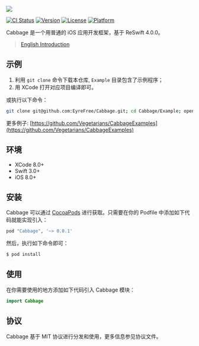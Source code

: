 ![](https://raw.githubusercontent.com/Vegetarians/Cabbage/assets/cabbage_logo.png)

[![CI Status](http://img.shields.io/travis/EyreFree/Cabbage.svg?style=flat)](https://travis-ci.org/EyreFree/Cabbage)
[![Version](https://img.shields.io/cocoapods/v/Cabbage.svg?style=flat)](http://cocoapods.org/pods/Cabbage)
[![License](https://img.shields.io/cocoapods/l/Cabbage.svg?style=flat)](http://cocoapods.org/pods/Cabbage)
[![Platform](https://img.shields.io/cocoapods/p/Cabbage.svg?style=flat)](http://cocoapods.org/pods/Cabbage)

Cabbage 是一个用普通的 iOS 应用开发框架，基于 ReSwift 4.0.0。

> [English Introduction](https://github.com/EyreFree/Cabbage/blob/master/README.md)

## 示例

1. 利用 `git clone` 命令下载本仓库, `Example` 目录包含了示例程序；
2. 用 XCode 打开对应项目编译即可。

或执行以下命令：

```bash
git clone git@github.com:EyreFree/Cabbage.git; cd Cabbage/Example; open 'Cabbage.xcworkspace'
```

更多例子: [https://github.com/Vegetarians/CabbageExamples](https://github.com/Vegetarians/CabbageExamples)

## 环境

- XCode 8.0+
- Swift 3.0+
- iOS 8.0+

## 安装

Cabbage 可以通过 [CocoaPods](http://cocoapods.org) 进行获取。只需要在你的 Podfile 中添加如下代码就能实现引入：

```ruby
pod "Cabbage", '~> 0.0.1'
```

然后，执行如下命令即可：

```bash
$ pod install
```

## 使用

在你需要使用的地方添加如下代码引入 Cabbage 模块：

```swift
import Cabbage
```

## 协议

Cabbage 基于 MIT 协议进行分发和使用，更多信息参见协议文件。

